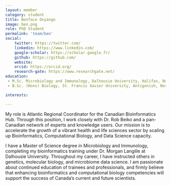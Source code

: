 ```yaml
---
layout: member
category: student
title: Bonface Onyango
image: ben.png
role: PhD Student
permalink: 'team/ben'
social:
    twitter: https://twitter.com/
    linkedin: https://www.linkedin.com/
    google-scholar: https://scholar.google.fr/
    github: https://github.com/
    website:
    orcid: https://orcid.org/
    research-gate: https://www.researchgate.net/
education:
 - M.Sc. Microbiology and Immunology, Dalhousie University, Halifax, Nova Scotia, Canada (2022–2024)
 - B.Sc. (Hons) Biology, St. Francis Xavier University, Antigonish, Nova Scotia, Canada (2017–2021)

interests:

---
```

My role is Atlantic Regional Coordinator for the Canadian Bioinformatics Hub. Through this position, I work closely with Dr. Rob Beiko and a pan-Canadian network of experts and knowledge users. Our mission is to accelerate the growth of a vibrant health and life sciences sector by scaling up Bioinformatics, Computational Biology, and Data Science capacity.

I have a Master of Science degree in Microbiology and Immunology, completing my bioinformatics training under Dr. Morgan Langille at Dalhousie University. Throughout my career, I have instructed others in genetics, molecular biology, and microbiome data science. I am passionate about continued education of trainees and professionals, and firmly believe that enhancing bioinformatics and computational biology competencies will support the success of Canada’s current and future scientists.

